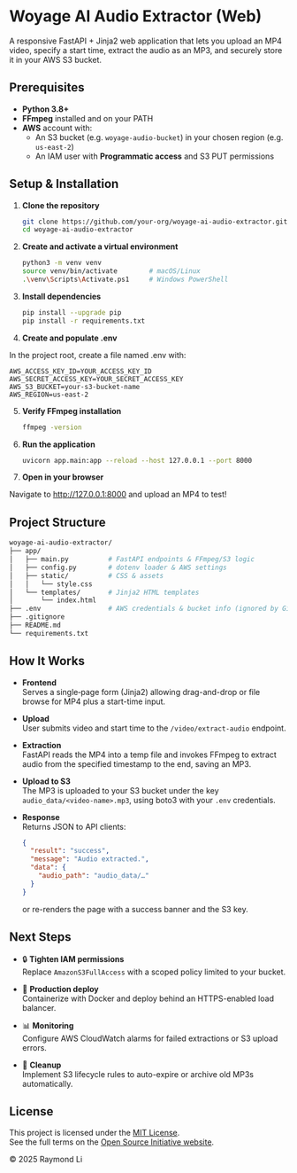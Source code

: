 # Woyage AI Audio Extractor (Web)

A responsive FastAPI + Jinja2 web application that lets you upload an MP4 video, specify a start time, extract the audio as an MP3, and securely store it in your AWS S3 bucket.

## Prerequisites

- **Python 3.8+**  
- **FFmpeg** installed and on your PATH  
- **AWS** account with:  
  - An S3 bucket (e.g. `woyage-audio-bucket`) in your chosen region (e.g. `us-east-2`)  
  - An IAM user with **Programmatic access** and S3 PUT permissions  

## Setup & Installation

1. **Clone the repository**  
   ```bash
   git clone https://github.com/your-org/woyage-ai-audio-extractor.git
   cd woyage-ai-audio-extractor

2. **Create and activate a virtual environment**
   ```bash
   python3 -m venv venv
   source venv/bin/activate        # macOS/Linux
   .\venv\Scripts\Activate.ps1     # Windows PowerShell

3. **Install dependencies**
   ```bash
   pip install --upgrade pip
   pip install -r requirements.txt

4. **Create and populate .env**

In the project root, create a file named .env with:
   ```dotenv
   AWS_ACCESS_KEY_ID=YOUR_ACCESS_KEY_ID
   AWS_SECRET_ACCESS_KEY=YOUR_SECRET_ACCESS_KEY
   AWS_S3_BUCKET=your-s3-bucket-name
   AWS_REGION=us-east-2
   ```
5. **Verify FFmpeg installation**
   ```bash
   ffmpeg -version

6. **Run the application**
   ```bash
   uvicorn app.main:app --reload --host 127.0.0.1 --port 8000

7. **Open in your browser**

Navigate to http://127.0.0.1:8000 and upload an MP4 to test!

## Project Structure
   ```bash
   woyage-ai-audio-extractor/
├── app/
│   ├── main.py          # FastAPI endpoints & FFmpeg/S3 logic
│   ├── config.py        # dotenv loader & AWS settings
│   ├── static/          # CSS & assets
│   │   └── style.css
│   └── templates/       # Jinja2 HTML templates
│       └── index.html
├── .env                 # AWS credentials & bucket info (ignored by Git)
├── .gitignore
├── README.md
└── requirements.txt
   ```
## How It Works

- **Frontend**  
  Serves a single‐page form (Jinja2) allowing drag-and-drop or file browse for MP4 plus a start-time input.

- **Upload**  
  User submits video and start time to the `/video/extract-audio` endpoint.

- **Extraction**  
  FastAPI reads the MP4 into a temp file and invokes FFmpeg to extract audio from the specified timestamp to the end, saving an MP3.

- **Upload to S3**  
  The MP3 is uploaded to your S3 bucket under the key `audio_data/<video-name>.mp3`, using boto3 with your `.env` credentials.

- **Response**  
  Returns JSON to API clients:
  ```json
  {
    "result": "success",
    "message": "Audio extracted.",
    "data": {
      "audio_path": "audio_data/…"
    }
  }
  ```
  or re-renders the page with a success banner and the S3 key.

## Next Steps

- 🔒 **Tighten IAM permissions**  
  Replace `AmazonS3FullAccess` with a scoped policy limited to your bucket.

- 🚀 **Production deploy**  
  Containerize with Docker and deploy behind an HTTPS-enabled load balancer.

- 📊 **Monitoring**  
  Configure AWS CloudWatch alarms for failed extractions or S3 upload errors.

- 🧹 **Cleanup**  
  Implement S3 lifecycle rules to auto-expire or archive old MP3s automatically.

## License

This project is licensed under the [MIT License](https://opensource.org/licenses/MIT).  
See the full terms on the [Open Source Initiative website](https://opensource.org/licenses/MIT).  

© 2025 Raymond Li

